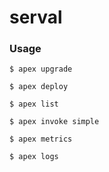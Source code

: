# serval

### Usage

```
$ apex upgrade
```

```
$ apex deploy
```

```
$ apex list
```

```
$ apex invoke simple
```

```
$ apex metrics
```

```
$ apex logs
```
